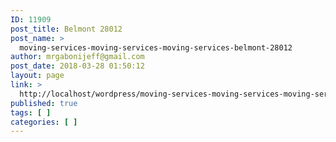 ```yaml
---
ID: 11909
post_title: Belmont 28012
post_name: >
  moving-services-moving-services-moving-services-belmont-28012
author: mrgabonijeff@gmail.com
post_date: 2018-03-28 01:50:12
layout: page
link: >
  http://localhost/wordpress/moving-services-moving-services-moving-services-belmont-28012/
published: true
tags: [ ]
categories: [ ]
---
```

